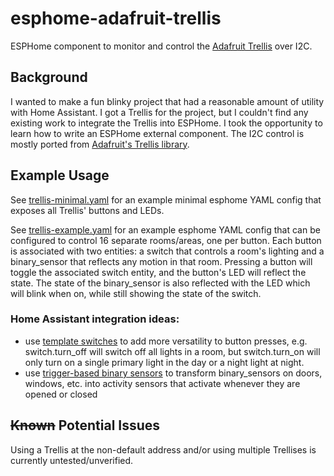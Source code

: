 # esphome-adafruit-trellis

ESPHome component to monitor and control the [Adafruit Trellis](https://www.adafruit.com/product/1616) over I2C.

## Background

I wanted to make a fun blinky project that had a reasonable amount of utility with Home Assistant. I got a Trellis for the project, but I couldn't find any existing work to integrate the Trellis into ESPHome. I took the opportunity to learn how to write an ESPHome external component. The I2C control is mostly ported from [Adafruit's Trellis library](https://github.com/adafruit/Adafruit_Trellis_Library).

## Example Usage

See [trellis-minimal.yaml](/trellis-minimal.yaml) for an example minimal esphome YAML config that exposes all Trellis' buttons and LEDs.

See [trellis-example.yaml](/trellis-example.yaml) for an example esphome YAML config that can be configured to control 16 separate rooms/areas, one per button. Each button is associated with two entities: a switch that controls a room's lighting and a binary_sensor that reflects any motion in that room. Pressing a button will toggle the associated switch entity, and the button's LED will reflect the state. The state of the binary_sensor is also reflected with the LED which will blink when on, while still showing the state of the switch.

### Home Assistant integration ideas:
- use [template switches](https://www.home-assistant.io/integrations/switch.template/) to add more versatility to button presses, e.g. switch.turn_off will switch off all lights in a room, but switch.turn_on will only turn on a single primary light in the day or a night light at night.
- use [trigger-based binary sensors](https://www.home-assistant.io/integrations/template/#turning-an-event-into-a-trigger-based-binary-sensor) to transform binary_sensors on doors, windows, etc. into activity sensors that activate whenever they are opened or closed



## ~~Known~~ Potential Issues

Using a Trellis at the non-default address and/or using multiple Trellises is currently untested/unverified.
